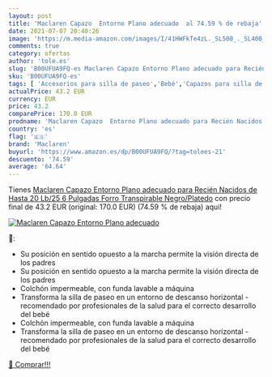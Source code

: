 ```yaml
---
layout: post
title: 'Maclaren Capazo  Entorno Plano adecuado  al 74.59 % de rebaja'
date: 2021-07-07 20:40:26
image: 'https://m.media-amazon.com/images/I/41HWFkTe4zL._SL500_._SL400_.jpg'
comments: true
category: ofertas
author: 'tole.es'
slug: 'B00UFUA9FQ-es Maclaren Capazo Entorno Plano adecuado para Recién Nacidos...'
sku: 'B00UFUA9FQ-es'
tags: [ 'Accesorios para silla de paseo','Bebé','Capazos para silla de paseo','Carritos, sillas de paseo y accesorios','maclaren','nacido','recién', ]
actualPrice: 43.2 EUR
currency: EUR
price: 43.2
comparePrice: 170.0 EUR
prodname: 'Maclaren Capazo  Entorno Plano adecuado para Recién Nacidos de Hasta 20 Lb/25  6 Pulgadas  Forro Transpirable  Negro/Platedo'
country: 'es'
flag: '🇪🇸'
brand: 'Maclaren'
buyurl: 'https://www.amazon.es/dp/B00UFUA9FQ/?tag=tolees-21'
descuento: '74.59'
average: '64.64'
---
```


Tienes [Maclaren Capazo  Entorno Plano adecuado para Recién Nacidos de Hasta 20 Lb/25  6 Pulgadas  Forro Transpirable  Negro/Platedo](https://www.amazon.es/dp/B00UFUA9FQ/?tag=tolees-21) con precio final de  43.2 EUR (original: 170.0 EUR) (74.59 %  de rebaja) aqui!

[![Maclaren Capazo  Entorno Plano adecuado ](https://m.media-amazon.com/images/I/41HWFkTe4zL._SL500_._SL400_.jpg)](https://www.amazon.es/dp/B00UFUA9FQ/?tag=tolees-21)

🔎:

- Su posición en sentido opuesto a la marcha permite la visión directa de los padres
- Su posición en sentido opuesto a la marcha permite la visión directa de los padres
- Colchón impermeable, con funda lavable a máquina
- Transforma la silla de paseo en un entorno de descanso horizontal - recomendado por profesionales de la salud para el correcto desarrollo del bebé
- Colchón impermeable, con funda lavable a máquina
- Transforma la silla de paseo en un entorno de descanso horizontal - recomendado por profesionales de la salud para el correcto desarrollo del bebé

[🛒 Comprar!!!](https://www.amazon.es/dp/B00UFUA9FQ/?tag=tolees-21)
